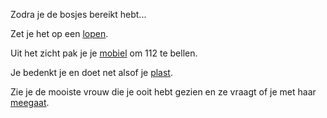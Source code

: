 Zodra je de bosjes bereikt hebt...

Zet je het op een [lopen](lopen/lopen.md).

Uit het zicht pak je je [mobiel](mobiel/mobiel.md) om 112 te bellen.

Je bedenkt je en doet net alsof je [plast](plast/plast.md).

Zie je de mooiste vrouw die je ooit hebt gezien en ze vraagt of je met haar [meegaat](../../AllesKomtGoed/alleskomtgoed.md).
